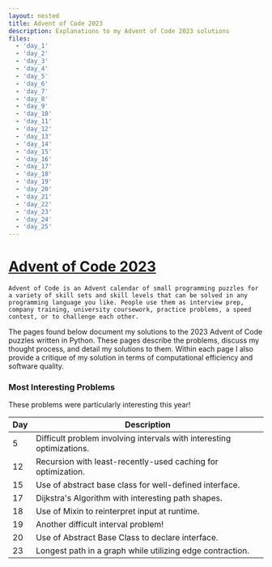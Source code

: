 ```yaml
---
layout: nested
title: Advent of Code 2023
description: Explanations to my Advent of Code 2023 solutions
files:
  - 'day_1'
  - 'day_2'
  - 'day_3'
  - 'day_4'
  - 'day_5'
  - 'day_6'
  - 'day_7'
  - 'day_8'
  - 'day_9'
  - 'day_10'
  - 'day_11'
  - 'day_12'
  - 'day_13'
  - 'day_14'
  - 'day_15'
  - 'day_16'
  - 'day_17'
  - 'day_18'
  - 'day_19'
  - 'day_20'
  - 'day_21'
  - 'day_22'
  - 'day_23'
  - 'day_24'
  - 'day_25'
---
```


# [**Advent of Code 2023**](https://adventofcode.com/2023)

`Advent of Code is an Advent calendar of small programming puzzles for a variety of skill sets and skill levels that can be solved in any programming language you like. People use them as interview prep, company training, university coursework, practice problems, a speed contest, or to challenge each other.`

The pages found below document my solutions to the 2023 Advent of Code puzzles written in Python. These pages describe the problems, discuss my thought process, and detail my solutions to them. Within each page I also provide a critique of my solution in terms of computational efficiency and software quality.

### Most Interesting Problems

These problems were particularly interesting this year!

| Day        | Description                                                           |
|------------|-----------------------------------------------------------------------|
|     5      | Difficult problem involving intervals with interesting optimizations. |
|     12     | Recursion with least-recently-used caching for optimization.          |
|     15     | Use of abstract base class for well-defined interface.                |
|     17     | Dijkstra's Algorithm with interesting path shapes.                    |
|     18     | Use of Mixin to reinterpret input at runtime.                         |
|     19     | Another difficult interval problem!                                   |
|     20     | Use of Abstract Base Class to declare interface.                      |
|     23     | Longest path in a graph while utilizing edge contraction.             |

<!-- # Index -->

<!-- ## Completion

| Day        | Description | Part 1    | Part 2    | Written Up     | Final Checked  |
|------------|-------------|-----------|-----------|----------------|----------------|
|     1      |             |     x     |     x     |       x        |       x        |
|     2      |             |     x     |     x     |       x        |       x        |
|     3      |             |     x     |     x     |       x        |       x        |
|     4      |             |     x     |     x     |       x        |       x        |
|     5      |             |     x     |     x     |       x        |       x        |
|     6      |             |     x     |     x     |       x        |       x        |
|     7      |             |     x     |     x     |       x        |       x        |
|     8      |             |     x     |     x     |       x        |       x        |
|     9      |             |     x     |     x     |       x        |       x        |
|     10     |             |     x     |     x     |       x        |       x        |
|     11     |             |     x     |     x     |       x        |       x        |
|     12     |             |     x     |     x     |       x        |       x        |
|     13     |             |     x     |     x     |       x        |       x        |
|     14     |             |     x     |     x     |       x        |       x        |
|     15     |             |     x     |     x     |       x        |       x        |
|     16     |             |     x     |     x     |       x        |       x        |
|     17     |             |     x     |     x     |       x        |       x        |
|     18     |             |     x     |     x     |       x        |       x        |
|     19     |             |     x     |     x     |       x        |       x        |
|     20     |             |     x     |     x     |       x        |       x        |
|     21     |             |     x     |     x     |       x        |       x        |
|     22     |             |     x     |     x     |       x        |       x        |
|     23     |             |     x     |     x     |       x        |       x        |
|     24     |             |     x     |     x     |       x        |       x        |
|     25     |             |     x     |     x     |       x        |       x        | -->